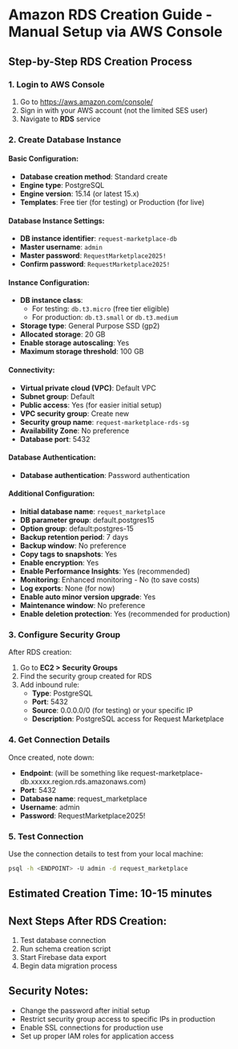 # Amazon RDS Creation Guide - Manual Setup via AWS Console

## Step-by-Step RDS Creation Process

### 1. Login to AWS Console
1. Go to https://aws.amazon.com/console/
2. Sign in with your AWS account (not the limited SES user)
3. Navigate to **RDS** service

### 2. Create Database Instance

#### Basic Configuration:
- **Database creation method**: Standard create
- **Engine type**: PostgreSQL
- **Engine version**: 15.14 (or latest 15.x)
- **Templates**: Free tier (for testing) or Production (for live)

#### Database Instance Settings:
- **DB instance identifier**: `request-marketplace-db`
- **Master username**: `admin`
- **Master password**: `RequestMarketplace2025!`
- **Confirm password**: `RequestMarketplace2025!`

#### Instance Configuration:
- **DB instance class**: 
  - For testing: `db.t3.micro` (free tier eligible)
  - For production: `db.t3.small` or `db.t3.medium`
- **Storage type**: General Purpose SSD (gp2)
- **Allocated storage**: 20 GB
- **Enable storage autoscaling**: Yes
- **Maximum storage threshold**: 100 GB

#### Connectivity:
- **Virtual private cloud (VPC)**: Default VPC
- **Subnet group**: Default
- **Public access**: Yes (for easier initial setup)
- **VPC security group**: Create new
- **Security group name**: `request-marketplace-rds-sg`
- **Availability Zone**: No preference
- **Database port**: 5432

#### Database Authentication:
- **Database authentication**: Password authentication

#### Additional Configuration:
- **Initial database name**: `request_marketplace`
- **DB parameter group**: default.postgres15
- **Option group**: default:postgres-15
- **Backup retention period**: 7 days
- **Backup window**: No preference
- **Copy tags to snapshots**: Yes
- **Enable encryption**: Yes
- **Enable Performance Insights**: Yes (recommended)
- **Monitoring**: Enhanced monitoring - No (to save costs)
- **Log exports**: None (for now)
- **Enable auto minor version upgrade**: Yes
- **Maintenance window**: No preference
- **Enable deletion protection**: Yes (recommended for production)

### 3. Configure Security Group

After RDS creation:
1. Go to **EC2 > Security Groups**
2. Find the security group created for RDS
3. Add inbound rule:
   - **Type**: PostgreSQL
   - **Port**: 5432
   - **Source**: 0.0.0.0/0 (for testing) or your specific IP
   - **Description**: PostgreSQL access for Request Marketplace

### 4. Get Connection Details

Once created, note down:
- **Endpoint**: (will be something like request-marketplace-db.xxxxx.region.rds.amazonaws.com)
- **Port**: 5432
- **Database name**: request_marketplace
- **Username**: admin
- **Password**: RequestMarketplace2025!

### 5. Test Connection

Use the connection details to test from your local machine:
```bash
psql -h <ENDPOINT> -U admin -d request_marketplace
```

## Estimated Creation Time: 10-15 minutes

## Next Steps After RDS Creation:
1. Test database connection
2. Run schema creation script
3. Start Firebase data export
4. Begin data migration process

## Security Notes:
- Change the password after initial setup
- Restrict security group access to specific IPs in production
- Enable SSL connections for production use
- Set up proper IAM roles for application access
